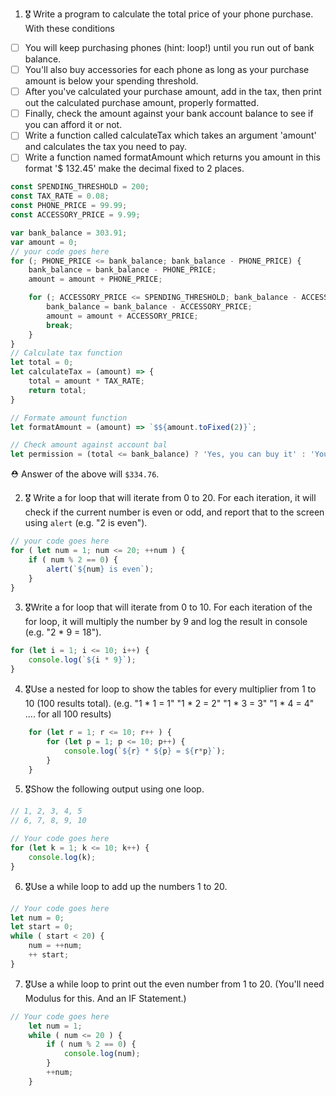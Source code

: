 1. 🎖 Write a program to calculate the total price of your phone purchase. With these conditions
 * [ ] You will keep purchasing phones (hint: loop!) until you run out of bank balance.
 * [ ] You'll also buy accessories for each phone as long as your purchase amount is below your spending threshold.
 * [ ] After you've calculated your purchase amount, add in the tax, then print out the calculated purchase amount, properly formatted.
 * [ ] Finally, check the amount against your bank account balance to see if you can afford it or not.
 * [ ] Write a function called calculateTax which takes an argument 'amount' and calculates the tax you need to pay.
 * [ ] Write a function named formatAmount which returns you amount in this format '$ 132.45' make the decimal fixed to 2 places.
```js
const SPENDING_THRESHOLD = 200;
const TAX_RATE = 0.08;
const PHONE_PRICE = 99.99;
const ACCESSORY_PRICE = 9.99;

var bank_balance = 303.91;
var amount = 0;
// your code goes here
for (; PHONE_PRICE <= bank_balance; bank_balance - PHONE_PRICE) {
    bank_balance = bank_balance - PHONE_PRICE;
    amount = amount + PHONE_PRICE;

    for (; ACCESSORY_PRICE <= SPENDING_THRESHOLD; bank_balance - ACCESSORY_PRICE) {
        bank_balance = bank_balance - ACCESSORY_PRICE;
        amount = amount + ACCESSORY_PRICE;
        break;
    }
}
// Calculate tax function
let total = 0;
let calculateTax = (amount) => {
    total = amount * TAX_RATE;
    return total;
}

// Formate amount function
let formatAmount = (amount) => `$${amount.toFixed(2)}`;

// Check amount against account bal
let permission = (total <= bank_balance) ? 'Yes, you can buy it' : 'You don\'t have enough money in your account'; 
```
 ⛑ Answer of the above will `$334.76`.

2. 🎖 Write a for loop that will iterate from 0 to 20. For each iteration, it will check if the current number is even or odd, and report that to the screen using `alert` (e.g. "2 is even").
```js
// your code goes here
for ( let num = 1; num <= 20; ++num ) {
    if ( num % 2 == 0) {
        alert(`${num} is even`);
    }
}

```
3. 🎖Write a for loop that will iterate from 0 to 10. For each iteration of the for loop, it will multiply the number by 9 and log the result in console (e.g. "2 * 9 = 18").
```js
for (let i = 1; i <= 10; i++) {
    console.log(`${i * 9}`);
}

```
4. 🎖Use a nested for loop to show the tables for every multiplier from 1 to 10 (100 results total).
(e.g.
"1 * 1 = 1"
"1 * 2 = 2"
"1 * 3 = 3"
"1 * 4 = 4"
.... for all 100 results)

```js
    for (let r = 1; r <= 10; r++ ) {
        for (let p = 1; p <= 10; p++) {
            console.log(`${r} * ${p} = ${r*p}`);
        }
    }
```

5. 🎖Show the following output using one loop.
```js
// 1, 2, 3, 4, 5
// 6, 7, 8, 9, 10

// Your code goes here
for (let k = 1; k <= 10; k++) {
    console.log(k);
}
```

6. 🎖Use a while loop to add up the numbers 1 to 20.
```js
// Your code goes here
let num = 0;
let start = 0;
while ( start < 20) {
    num = ++num;
    ++ start;
}
```

7. 🎖Use a while loop to print out the even number from 1 to 20. (You'll need Modulus for this. And an IF Statement.)
```js
// Your code goes here
    let num = 1;
    while ( num <= 20 ) {
        if ( num % 2 == 0) {
            console.log(num);
        }
        ++num;
    }
```
